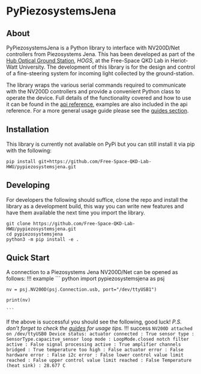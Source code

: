 # PyPiezosystemsJena

## About
PyPiezosystemsJena is a Python library to interface with NV200D/Net controllers
from Piezosystems Jena. This has been developed as part of the [Hub Optical 
Ground Station](https://www.quantumcommshub.net/research-community/about-the-hub/phase-2/work-package-5/the-hub-optical-ground-station-hogs/), *HOGS*, at the Free-Space QKD
Lab in Heriot-Watt University. The development of this library is for the
design and control of a fine-steering system for incoming light collected by
the ground-station.

The library wraps the various serial commands required to communicate with the
NV200D controllers and provide a convenient Python class to operate the device.
Full details of the functionality covered and how to use it can be found in the
[api reference](api.md), examples are also included in the api reference.
For a more general usage guide please see the [guides section](cookbook.md).

## Installation
This library is currently not available on PyPi but you can still install it
via pip with the following: 

``` shell
pip install git+https://github.com/Free-Space-QKD-Lab-HWU/pypiezosystemsjena.git
```


## Developing
For developers the following should suffice, clone the repo and install the
library as a development build, this way you can write new features and have
them available the next time you import the library.

``` shell
git clone https://github.com/Free-Space-QKD-Lab-HWU/pypiezosystemsjena.git
cd pypiezosystemsjena
python3 -m pip install -e .
```



## Quick Start
A connection to a Piezosystems Jena NV200D/Net can be opened as follows:
!!! example
    ``` python
    import pypiezosystemsjena as psj

    nv = psj.NV200D(psj.Connection.usb, port="/dev/ttyUSB1")

    print(nv)

    ```
If the above is successful you should see the following, good luck!
*P.S. don't forget to check the [guides](cookbook.md) for usage tips.*
!!! success
    ```
    NV200D attached on /dev/ttyUSB0
    Device status:
                   actuator connected : True
                          sensor type : SensorType.capacitve_sensor
                            loop mode : LoopMode.closed
                  notch filter active : False
             signal processing active : True
           amplifier channels bridged : True
                 temperature too high : False
                       actuator error : False
                       hardware error : False
                            i2c error : False
    lower control value limit reached : False
    upper control value limit reached : False
              Temperature (heat sink) : 28.677 C
    ```
